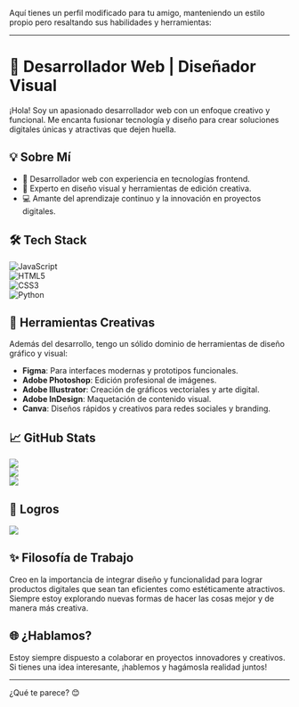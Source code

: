Aquí tienes un perfil modificado para tu amigo, manteniendo un estilo propio pero resaltando sus habilidades y herramientas:  

---

# 🌟 Desarrollador Web | Diseñador Visual  

¡Hola! Soy un apasionado desarrollador web con un enfoque creativo y funcional. Me encanta fusionar tecnología y diseño para crear soluciones digitales únicas y atractivas que dejen huella.  

## 💡 Sobre Mí  
- 🚀 Desarrollador web con experiencia en tecnologías frontend.  
- 🎨 Experto en diseño visual y herramientas de edición creativa.  
- 💻 Amante del aprendizaje continuo y la innovación en proyectos digitales.  

## 🛠️ Tech Stack  
![JavaScript](https://img.shields.io/badge/javascript-%23323330.svg?style=for-the-badge&logo=javascript&logoColor=%23F7DF1E)  
![HTML5](https://img.shields.io/badge/html5-%23E34F26.svg?style=for-the-badge&logo=html5&logoColor=white)  
![CSS3](https://img.shields.io/badge/css3-%231572B6.svg?style=for-the-badge&logo=css3&logoColor=white)  
![Python](https://img.shields.io/badge/python-3670A0?style=for-the-badge&logo=python&logoColor=ffdd54)  

## 🎨 Herramientas Creativas  
Además del desarrollo, tengo un sólido dominio de herramientas de diseño gráfico y visual:  
- **Figma**: Para interfaces modernas y prototipos funcionales.  
- **Adobe Photoshop**: Edición profesional de imágenes.  
- **Adobe Illustrator**: Creación de gráficos vectoriales y arte digital.  
- **Adobe InDesign**: Maquetación de contenido visual.  
- **Canva**: Diseños rápidos y creativos para redes sociales y branding.  

## 📈 GitHub Stats  
![](https://github-readme-stats.vercel.app/api?username=amigo-github&theme=tokyonight&hide_border=false&include_all_commits=false&count_private=false)  
![](https://github-readme-streak-stats.herokuapp.com/?user=amigo-github&theme=tokyonight&hide_border=false)  
![](https://github-readme-stats.vercel.app/api/top-langs/?username=amigo-github&theme=tokyonight&hide_border=false&include_all_commits=false&count_private=false&layout=compact)  

## 🏅 Logros  
![](https://github-profile-trophy.vercel.app/?username=amigo-github&theme=tokyonight&no-frame=false&no-bg=true&margin-w=4)  

## ✨ Filosofía de Trabajo  
Creo en la importancia de integrar diseño y funcionalidad para lograr productos digitales que sean tan eficientes como estéticamente atractivos.  
Siempre estoy explorando nuevas formas de hacer las cosas mejor y de manera más creativa.  

## 🌐 ¿Hablamos?  
Estoy siempre dispuesto a colaborar en proyectos innovadores y creativos. Si tienes una idea interesante, ¡hablemos y hagámosla realidad juntos!  

---

¿Qué te parece? 😊
